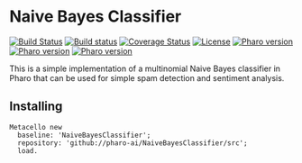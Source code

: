 # Naive Bayes Classifier

[![Build Status](https://travis-ci.org/olekscode/NaiveBayesClassifier.svg?branch=master)](https://travis-ci.org/olekscode/NaiveBayesClassifier)
[![Build status](https://ci.appveyor.com/api/projects/status/1wdnjvmlxfbml8qo?svg=true)](https://ci.appveyor.com/project/olekscode/naivebayesclassifier)
[![Coverage Status](https://coveralls.io/repos/github/olekscode/NaiveBayesClassifier/badge.svg?branch=master)](https://coveralls.io/github/olekscode/NaiveBayesClassifier?branch=master)
[![License](https://img.shields.io/badge/license-MIT-blue.svg)](https://raw.githubusercontent.com/olekscode/NaiveBayesClassifier/master/LICENSE)
[![Pharo version](https://img.shields.io/badge/Pharo-6.1-%23aac9ff.svg)](https://pharo.org/download)
[![Pharo version](https://img.shields.io/badge/Pharo-7.0-%23aac9ff.svg)](https://pharo.org/download)
[![Pharo version](https://img.shields.io/badge/Pharo-8.0-%23aac9ff.svg)](https://pharo.org/download)

This is a simple implementation of a multinomial Naive Bayes classifier in Pharo that can be used for simple spam detection and sentiment analysis.

## Installing
```Smalltalk
Metacello new
  baseline: 'NaiveBayesClassifier';
  repository: 'github://pharo-ai/NaiveBayesClassifier/src';
  load.
```
